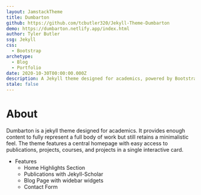 ```yaml
---
layout: JamstackTheme
title: Dumbarton
github: https://github.com/tcbutler320/Jekyll-Theme-Dumbarton
demo: https://dumbarton.netlify.app/index.html
author: Tyler Butler
ssg: Jekyll
css:
  - Bootstrap
archetype:
  - Blog
  - Portfolio
date: 2020-10-30T00:00:00.000Z
description: A Jekyll theme designed for academics, powered by Bootstrap
stale: false
---
```


# About

Dumbarton is a jekyll theme designed for academics. It provides enough content to fully represent a full body of work but still retains a minimalistic feel. The theme features a central homepage with easy access to publications, projects, courses, and projects in a single interactive card.

- Features
  - Home Highlights Section
  - Publications with Jekyll-Scholar
  - Blog Page with widebar widgets
  - Contact Form
